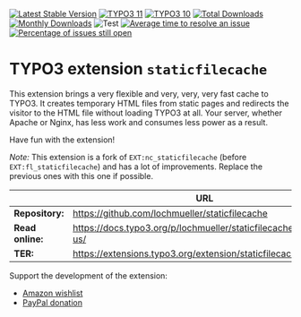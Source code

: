 [![Latest Stable Version](https://poser.pugx.org/lochmueller/staticfilecache/v/stable)](https://extensions.typo3.org/extension/staticfilecache)
[![TYPO3 11](https://img.shields.io/badge/TYPO3-11-orange.svg)](https://get.typo3.org/version/11)
[![TYPO3 10](https://img.shields.io/badge/TYPO3-10-orange.svg)](https://get.typo3.org/version/10)
[![Total Downloads](https://poser.pugx.org/lochmueller/staticfilecache/d/total)](https://packagist.org/packages/lochmueller/staticfilecache)
[![Monthly Downloads](https://poser.pugx.org/lochmueller/staticfilecache/d/monthly)](https://packagist.org/packages/lochmueller/staticfilecache)
![Test](https://github.com/lochmueller/staticfilecache/workflows/Test/badge.svg)
[![Average time to resolve an issue](http://isitmaintained.com/badge/resolution/lochmueller/staticfilecache.svg)](http://isitmaintained.com/project/lochmueller/staticfilecache "Average time to resolve an issue")
[![Percentage of issues still open](http://isitmaintained.com/badge/open/lochmueller/staticfilecache.svg)](http://isitmaintained.com/project/lochmueller/staticfilecache "Percentage of issues still open")

# TYPO3 extension `staticfilecache`

This extension brings a very flexible and very, very, very fast cache to TYPO3.
It creates temporary HTML files from static pages and redirects the visitor to
the HTML file without loading TYPO3 at all. Your server, whether Apache or Nginx,
has less work and consumes less power as a result.

Have fun with the extension!

*Note:* This extension is a fork of `EXT:nc_staticfilecache` (before
`EXT:fl_staticfilecache`) and has a lot of improvements. Replace the previous
ones with this one if possible.

|                  | URL                                                              |
|------------------|------------------------------------------------------------------|
| **Repository:**  | https://github.com/lochmueller/staticfilecache                   |
| **Read online:** | https://docs.typo3.org/p/lochmueller/staticfilecache/main/en-us/ |
| **TER:**         | https://extensions.typo3.org/extension/staticfilecache/          |

Support the development of the extension:

- [Amazon wishlist](https://www.amazon.de/hz/wishlist/ls/SWHV1AQPUTH9)
- [PayPal donation](https://www.paypal.me/lochmueller/100)
